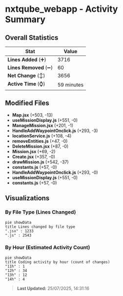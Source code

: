 # nxtqube_webapp - Activity Summary 

## Overall Statistics

| Stat                   | Value                                                             |
| ---------------------- | ----------------------------------------------------------------- |
| **Lines Added** (➕)   | 3716                                          |
| **Lines Removed** (➖) | 60                                        |
| **Net Change** (↕)    | 3656                |
| **Active Time** (⌚)   | 59 minutes |


## Modified Files
- **Map.jsx** (+503, -13)
- **useMissionDisplay.js** (+551, -0)
- **ManageMission.jsx** (+201, -1)
- **HandleAddWaypointOnclick.js** (+293, -3)
- **locationService.js** (+108, -4)
- **removeEntities.js** (+47, -0)
- **DeleteMission.jsx** (+87, -0)
- **Mission.jsx** (+69, -2)
- **Create.jsx** (+357, -0)
- **drawMission.js** (+542, -37)
- **constants.js** (+57, -0)
- **HandleAddWaypointOnclick.js** (+293, -0)
- **useMissionDisplay.js** (+551, -0)
- **constants.js** (+57, -0)

## Visualizations

### By File Type (Lines Changed)

```mermaid
pie showData
title Lines changed by file type
".jsx" : 1233
".js" : 2543
```

### By Hour (Estimated Activity Count)

```mermaid
pie showData
title Coding activity by hour (count of changes)
"11h" : 1
"12h" : 34
"13h" : 12
"14h" : 4
```


> **Last Updated:** 25/07/2025, 14:31:16